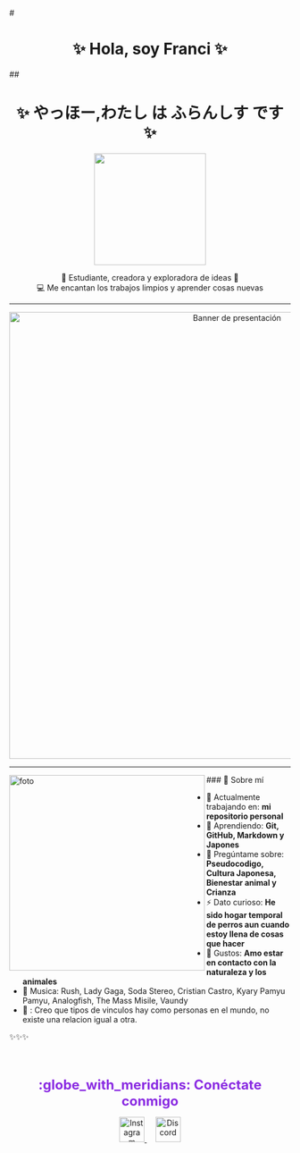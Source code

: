 <!-- Encabezado principal -->
#<h1 align="center">✨ Hola, soy Franci ✨</h1>
##<h1 align="center">✨ やっほー,わたし は ふらんしす です ✨</h1>

<p align="center">

  <img src="https://media1.tenor.com/m/ui-XqXQUzPMAAAAC/ryoko-tenchi-muyo.gif" height="200" />
</p>

<p align="center">
  🌸 Estudiante, creadora y exploradora de ideas 🌸  
  <br>
  💻 Me encantan los trabajos limpios y aprender cosas nuevas
</p>

---

<!-- Imagen o banner principal -->
<p align="center">
  <img src="https://i.postimg.cc/NjzH701s/Cached-Image-1366-768-POS4.png?raw=true" width="800" alt="Banner de presentación">
</p>

---
<img align="left" src="https://i.postimg.cc/pLnXRjCP/Diseno-De-Patron-Geometrico.jpg" alt="foto" width="350" />
### 🌈 Sobre mí

- 🔭 Actualmente trabajando en: **mi repositorio personal**
- 📝 Aprendiendo: **Git, GitHub, Markdown y Japones**
- 💬 Pregúntame sobre: **Pseudocodigo, Cultura Japonesa, Bienestar animal y Crianza**
- ⚡ Dato curioso: **He sido hogar temporal de perros aun cuando estoy llena de cosas que hacer**
- 🌱 Gustos: **Amo estar en contacto con la naturaleza y los animales**
- 🎵 Musica: Rush, Lady Gaga, Soda Stereo, Cristian Castro, Kyary Pamyu Pamyu, Analogfish, The Mass Misile, Vaundy 
- 💚 : Creo que tipos de vinculos hay como personas en el mundo, no existe una relacion igual a otra.

✨✨✨


<br><br>
<p align="center">
  <font color="#8A2BE2" size="5"><b>:globe_with_meridians: Conéctate conmigo</b></font>
</p>

<p align="center">
  <a href="https://www.instagram.com/phransye?igsh=cjhsN3k1dWFnc2Q1"_blank">
    <img src="https://cdn-icons-png.flaticon.com/512/2111/2111463.png" alt="Instagram" width="45" height="45"/>
  </a>
  &nbsp;&nbsp;&nbsp;
  <a href="https://discord.com/users/756196444674981909" target="_blank">
    <img src="https://cdn-icons-png.flaticon.com/512/3670/3670157.png" alt="Discord" width="45" height="45"/>
  </a>
</p>
